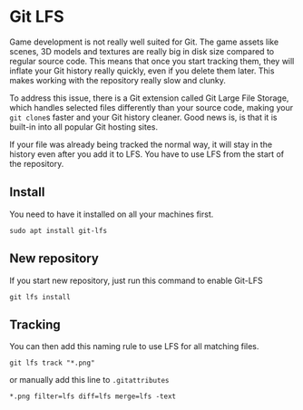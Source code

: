 # Git LFS

Game development is not really well suited for Git. The game assets like scenes, 3D models and textures are really big in disk size compared to regular source code. This means that once you start tracking them, they will inflate your Git history really quickly, even if you delete them later. This makes working with the repository really slow and clunky.

To address this issue, there is a Git extension called Git Large File Storage, which handles selected files differently than your source code, making your `git clone`s faster and your Git history cleaner. Good news is, is that it is built-in into all popular Git hosting sites.

If your file was already being tracked the normal way, it will stay in the history even after you add it to LFS. You have to use LFS from the start of the repository.

## Install

You need to have it installed on all your machines first.

```
sudo apt install git-lfs
```

## New repository

If you start new repository, just run this command to enable Git-LFS

```
git lfs install
```

## Tracking

You can then add this naming rule to use LFS for all matching files.

```
git lfs track "*.png"
```

or manually add this line to `.gitattributes`

```
*.png filter=lfs diff=lfs merge=lfs -text
```
